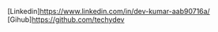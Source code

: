 [Linkedin]https://www.linkedin.com/in/dev-kumar-aab90716a/
</br>
[Gihub]https://github.com/techydev
